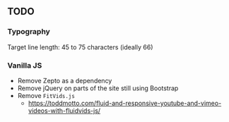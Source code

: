 ## TODO

### Typography
Target line length: 45 to 75 characters (ideally 66)

### Vanilla JS
* Remove Zepto as a dependency
* Remove jQuery on parts of the site still using Bootstrap
* Remove `FitVids.js`
  * https://toddmotto.com/fluid-and-responsive-youtube-and-vimeo-videos-with-fluidvids-js/
